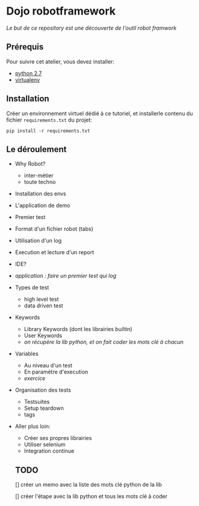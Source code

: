 # Dojo robotframework

*Le but de ce repository est une découverte de l'outil robot framwork*

## Prérequis
Pour suivre cet atelier, vous devez installer:

- [python 2.7](https://www.python.org/downloads/)
- [virtualenv](https://pypi.python.org/pypi/virtualenv)

## Installation
Créer un environnement virtuel dédié à ce tutoriel, et installerle contenu du fichier `requirements.txt` du projet:

`pip install -r requirements.txt`

## Le déroulement
- Why Robot?
	 - inter-métier
	 - toute techno
- Installation des envs
- L'application de demo
- Premier test
 - Format d'un fichier robot (tabs) 
 - Utilisation d'un log
 - Execution et lecture d'un report
 - IDE?
 - *application : faire un premier test qui log*
- Types de test
	- high level test
	- data driven test
- Keywords
	- Library Keywords (dont les librairies builtin)
	- User Keywords
	- *on récupère la lib python, et on fait coder les mots clé à chacun*
- Variables
	- Au niveau d'un test
	- En paramètre d'execution
	- *exercice*
- Organisation des tests
	- Testsuites
	- Setup teardown
	- tags
- Aller plus loin:
	-  Créer ses propres librairies
	-  Utiliser selenium
	-  Integration continue

	## TODO
	[] créer un memo avec la liste des mots clé python de la lib
	
	[] créer l'étape avec la lib python et tous les mots clé à coder
